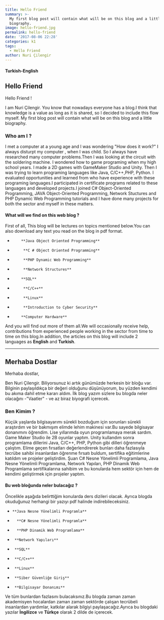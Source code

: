 ```yaml
---
title: Hello Friend
summary: >-
  My first blog post will contain what will be on this blog and a little
  biography.
image: hello-friend.jpg
permalink: hello-friend
date: '2017-08-06 22:28'
categories: k1
tags:
  - Hello Friend
author: Nuri Çilengir
---
```

#### **Turkish-English**
## Hello Friend

Hello Friend !

I am Nuri Çilengir. You know that nowadays everyone has a blog.I think that knowledge is a value as long as it is shared, so I decided to include this flow myself. My first blog post will contain what will be on this blog and a little biography.
### Who am I ?
I met a computer at a young age and I was wondering "How does it work?" I always disturpt my computer , when I was child. So I always have researched many computer problems.Then I was looking at the circuit with the soldering machine. I wondered how to game programing when my high school years. I made a 2D games with GameMaker Studio and Unity. Then I was trying to learn programing languages like Java, C/C++,PHP, Python. I evaluated  opportunities and learned from who have experience with these programing languages.I participated in certificate programs related to these languages and developed projects.I joined C# Object-Oriented Programming,  JAVA Object-Oriented Programming, Network Stuctures and PHP Dynamic Web Programming tutorials and I have done many projects for both the sector and myself in these matters.
#### What will we find on this web blog ?
First of all, This blog will be lectures on topics mentioned below.You can also download any text you read on the blog in pdf format.

*         **Java Object Oriented Programming**  
*          **C # Object Oriented Programming**   
*          **PHP Dynamic Web Programming**
*          **Network Structures**  
*         **SQL**
*          **C/C++**
*          **Linux** 
*          **Introduction to Cyber Security**
*         **Computer Hardware** 

And you will find out more of them all.We will occasionally receive help, contributions from experienced people working in the sector from time to time on this blog.In addition, the articles on this blog will include 2 languages as  **English**  and  **Turkish**.

-----

Merhaba Dostlar
-----

Merhaba dostlar,


Ben Nuri Çilengir. Biliyorsunuz ki artık günümüzde herkesin bir bloğu var. Bilginin paylaşıldıkça bir değeri olduğunu düşünüyorum, bu yüzden kendimi bu akıma dahil etme kararı aldım. İlk blog yazım sizlere bu blogda neler olacağını -"Vaatler" - ve az biraz biyografi içerecek.


### Ben Kimim ? 
Küçük yaşlarda bilgisayarımı sürekli bozduğum için sorunları sürekli araştırdım ve bir bakmışım elimde lehim makinesi var.Bu sayede bilgisayar donanımını öğrendim. Lise yıllarımda oyun programlamaya merak sardım. Game Maker Studio ile 2B oyunlar yaptım. Unity kullandım sonra programlama dillerini Java, C/C++, PHP, Python gibi dilleri öğrenmeye çalıştım. Elime geçen fırsatları değerlendirerek bunları daha fazlasıyla tecrübe sahibi insanlardan öğrenme fırsatı buldum, sertifika eğitimlerine katıldım ve projeler geliştirdim. Şuan C# Nesne Yönelimli Programlama, Java Nesne Yönelimli Programlama, Network Yapıları, PHP Dinamik Web Programlama sertifikalarına sahibim ve bu konularda hem sektör için hem de kendimi geliştirmek için projeler yaptım.

####  Bu web bloğunda neler bulacağız ? 
Öncelikle aşağıda belirttiğim konularda ders dizileri olacak.  Ayrıca blogda okuduğunuz herhangi bir yazıyı pdf halinde indirebileceksiniz. 

*     **Java Nesne Yönelimli Programla** 
*       **C# Nesne Yönelimli Programla** 
*       **PHP Dinamik Web Programlama**
*      **Network Yapıları**
*      **SQL**
*      **C/C++**
*      **Linux**
*      **Siber Güvenliğe Giriş**
*      **Bilgisayar Donanımı**

Ve tüm bunlardan fazlasını bulacaksınız.Bu blogda zaman zaman akademisyen hocalardan zaman zaman sektörde çalışan tecrübeli insanlardan yardımlar, katkılar alarak bilgiyi paylaşacağız.Ayrıca bu blogdaki yazılar  **İngilizce** ve **Türkçe** olarak 2 dilde de içerecek.